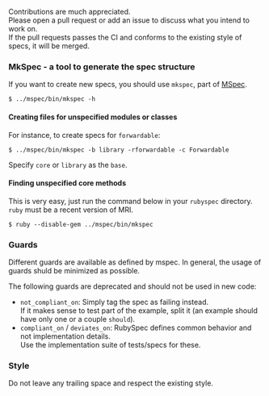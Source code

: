 Contributions are much appreciated.  
Please open a pull request or add an issue to discuss what you intend to work on.  
If the pull requests passes the CI and conforms to the existing style of specs, it will be merged.

### MkSpec - a tool to generate the spec structure

If you want to create new specs, you should use `mkspec`, part of [MSpec](http://github.com/ruby/mspec).

    $ ../mspec/bin/mkspec -h

#### Creating files for unspecified modules or classes

For instance, to create specs for `forwardable`:

    $ ../mspec/bin/mkspec -b library -rforwardable -c Forwardable

Specify `core` or `library` as the `base`.

#### Finding unspecified core methods

This is very easy, just run the command below in your `rubyspec` directory.  
`ruby` must be a recent version of MRI.

    $ ruby --disable-gem ../mspec/bin/mkspec 

### Guards

Different guards are available as defined by mspec.
In general, the usage of guards shuld be minimized as possible.

The following guards are deprecated and should not be used in new code:
* `not_compliant_on`: Simply tag the spec as failing instead.  
  If it makes sense to test part of the example, split it (an example should have only one or a couple `should`).
* `compliant_on` / `deviates_on`: RubySpec defines common behavior and not implementation details.  
  Use the implementation suite of tests/specs for these.

### Style

Do not leave any trailing space and respect the existing style.
